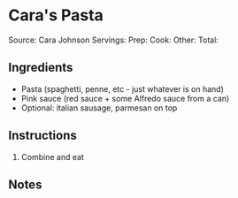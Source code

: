 # Cara's Pasta



Source: Cara Johnson
Servings: 
Prep: 
Cook: 
Other: 
Total: 

## Ingredients

- Pasta (spaghetti, penne, etc - just whatever is on hand)
- Pink sauce (red sauce + some Alfredo sauce from a can)
- Optional: italian sausage, parmesan on top

## Instructions

1. Combine and eat

## Notes


